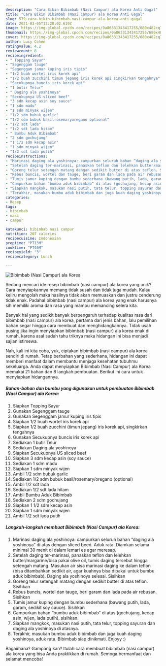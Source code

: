 ```yaml
---
description: "Cara Bikin Bibimbab (Nasi Campur) ala Korea Anti Gagal"
title: "Cara Bikin Bibimbab (Nasi Campur) ala Korea Anti Gagal"
slug: 579-cara-bikin-bibimbab-nasi-campur-ala-korea-anti-gagal
date: 2021-03-05T12:20:02.619Z
image: https://img-global.cpcdn.com/recipes/0a86331343417255/680x482cq70/bibimbab-nasi-campur-ala-korea-foto-resep-utama.jpg
thumbnail: https://img-global.cpcdn.com/recipes/0a86331343417255/680x482cq70/bibimbab-nasi-campur-ala-korea-foto-resep-utama.jpg
cover: https://img-global.cpcdn.com/recipes/0a86331343417255/680x482cq70/bibimbab-nasi-campur-ala-korea-foto-resep-utama.jpg
author: Lucy Cohen
ratingvalue: 4.2
reviewcount: 8
recipeingredient:
- " Topping Sayur"
- "Segenggam tauge"
- "Segenggam jamur kuping iris tipis"
- "1/2 buah wortel iris korek api"
- "1/2 buah zucchini timun jepang iris korek api singkirkan tengahnya"
- "Secukupnya buncis iris korek api"
- "1 butir Telur"
- " Daging ala yoshinoya"
- "Secukupnya US sliced beef"
- "3 sdm kecap asin soy sauce"
- "1 sdm madu"
- "1 sdm minyak wijen"
- "1/2 sdm bubuk garlic"
- "1/2 sdm bubuk basilrosemaryoregano optional"
- "1/2 sdt lada"
- "1/2 sdt lada hitam"
- " Bumbu Aduk Bibimbab"
- "2 sdm gochujang"
- "1 1/2 sdm kecap asin"
- "1 sdm minyak wijen"
- "1/2 sdt lada putih"
recipeinstructions:
- "Marinasi daging ala yoshinoya: campurkan seluruh bahan “daging ala yoshinoya” di atas dengan sliced beed. Aduk rata. Diamkan selama minimal 30 menit di dalam lemari es agar meresap."
- "Setelah daging ter-marinasi, panaskan teflon dan lelehkan butter/margarine/bisa pakai olive oil, tumis daging tersebut hingga setengah matang. Masukan air sisa marinasi daging ke dalam teflon (bisa ditambahkan sedikit air, agar kuahnya bisa dipakai untuk bumbu aduk bibimbab). Daging ala yoshinoya selesai. Sisihkan"
- "Goreng telur setengah matang dengan sedikit butter di atas teflon. Sisihkan"
- "Rebus buncis, wortel dan tauge, beri garam dan lada pada air rebusan. Sisihkan"
- "Tumis jamur kuping dengan bumbu sederhana (bawang putih, lada, garam, sedikit soy cauce). Sisihkan"
- "Campurkan bahan “bumbu aduk bibimbab” di atas (gochujang, kecap asin, wijen, lada putih), sisihkan."
- "Siapkan mangkok, masukan nasi putih, tata telur, topping sayuran dan daging ala yoshinoya di atasnya."
- "Terakhir, masukan bumbu aduk bibimbab dan juga kuah daging yoshinoya, aduk rata. Bibimbab siap dinikmati. Enjoyy :)"
categories:
- Resep
tags:
- bibimbab
- nasi
- campur

katakunci: bibimbab nasi campur 
nutrition: 207 calories
recipecuisine: Indonesian
preptime: "PT13M"
cooktime: "PT40M"
recipeyield: "3"
recipecategory: Lunch

---
```



![Bibimbab (Nasi Campur) ala Korea](https://img-global.cpcdn.com/recipes/0a86331343417255/680x482cq70/bibimbab-nasi-campur-ala-korea-foto-resep-utama.jpg)

Sedang mencari ide resep bibimbab (nasi campur) ala korea yang unik? Cara menyiapkannya memang tidak susah dan tidak juga mudah. Kalau keliru mengolah maka hasilnya tidak akan memuaskan dan justru cenderung tidak enak. Padahal bibimbab (nasi campur) ala korea yang enak harusnya sih memiliki aroma dan rasa yang mampu memancing selera kita.



Banyak hal yang sedikit banyak berpengaruh terhadap kualitas rasa dari bibimbab (nasi campur) ala korea, pertama dari jenis bahan, lalu pemilihan bahan segar hingga cara membuat dan menghidangkannya. Tidak usah pusing jika ingin menyiapkan bibimbab (nasi campur) ala korea enak di rumah, karena asal sudah tahu triknya maka hidangan ini bisa menjadi sajian istimewa.


Nah, kali ini kita coba, yuk, ciptakan bibimbab (nasi campur) ala korea sendiri di rumah. Tetap berbahan yang sederhana, hidangan ini dapat memberi manfaat dalam membantu menjaga kesehatan tubuhmu sekeluarga. Anda dapat menyiapkan Bibimbab (Nasi Campur) ala Korea memakai 21 bahan dan 8 langkah pembuatan. Berikut ini cara untuk menyiapkan hidangannya.

<!--inarticleads1-->

##### Bahan-bahan dan bumbu yang digunakan untuk pembuatan Bibimbab (Nasi Campur) ala Korea:

1. Siapkan  Topping Sayur
1. Gunakan Segenggam tauge
1. Gunakan Segenggam jamur kuping iris tipis
1. Siapkan 1/2 buah wortel iris korek api
1. Siapkan 1/2 buah zucchini (timun jepang) iris korek api, singkirkan tengahnya
1. Gunakan Secukupnya buncis iris korek api
1. Sediakan 1 butir Telur
1. Sediakan  Daging ala yoshinoya
1. Siapkan Secukupnya US sliced beef
1. Siapkan 3 sdm kecap asin (soy sauce)
1. Sediakan 1 sdm madu
1. Siapkan 1 sdm minyak wijen
1. Ambil 1/2 sdm bubuk garlic
1. Sediakan 1/2 sdm bubuk basil/rosemary/oregano (optional)
1. Ambil 1/2 sdt lada
1. Sediakan 1/2 sdt lada hitam
1. Ambil  Bumbu Aduk Bibimbab
1. Sediakan 2 sdm gochujang
1. Siapkan 1 1/2 sdm kecap asin
1. Siapkan 1 sdm minyak wijen
1. Ambil 1/2 sdt lada putih




<!--inarticleads2-->

##### Langkah-langkah membuat Bibimbab (Nasi Campur) ala Korea:

1. Marinasi daging ala yoshinoya: campurkan seluruh bahan “daging ala yoshinoya” di atas dengan sliced beed. Aduk rata. Diamkan selama minimal 30 menit di dalam lemari es agar meresap.
1. Setelah daging ter-marinasi, panaskan teflon dan lelehkan butter/margarine/bisa pakai olive oil, tumis daging tersebut hingga setengah matang. Masukan air sisa marinasi daging ke dalam teflon (bisa ditambahkan sedikit air, agar kuahnya bisa dipakai untuk bumbu aduk bibimbab). Daging ala yoshinoya selesai. Sisihkan
1. Goreng telur setengah matang dengan sedikit butter di atas teflon. Sisihkan
1. Rebus buncis, wortel dan tauge, beri garam dan lada pada air rebusan. Sisihkan
1. Tumis jamur kuping dengan bumbu sederhana (bawang putih, lada, garam, sedikit soy cauce). Sisihkan
1. Campurkan bahan “bumbu aduk bibimbab” di atas (gochujang, kecap asin, wijen, lada putih), sisihkan.
1. Siapkan mangkok, masukan nasi putih, tata telur, topping sayuran dan daging ala yoshinoya di atasnya.
1. Terakhir, masukan bumbu aduk bibimbab dan juga kuah daging yoshinoya, aduk rata. Bibimbab siap dinikmati. Enjoyy :)




Bagaimana? Gampang kan? Itulah cara membuat bibimbab (nasi campur) ala korea yang bisa Anda praktikkan di rumah. Semoga bermanfaat dan selamat mencoba!
